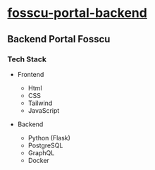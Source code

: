 # [fosscu-portal-backend](teamfosscu.live)

## Backend Portal Fosscu

### Tech Stack
- Frontend
    - Html
    - CSS
    - Tailwind
    - JavaScript

- Backend
  - Python (Flask)
  - PostgreSQL
  - GraphQL
  - Docker